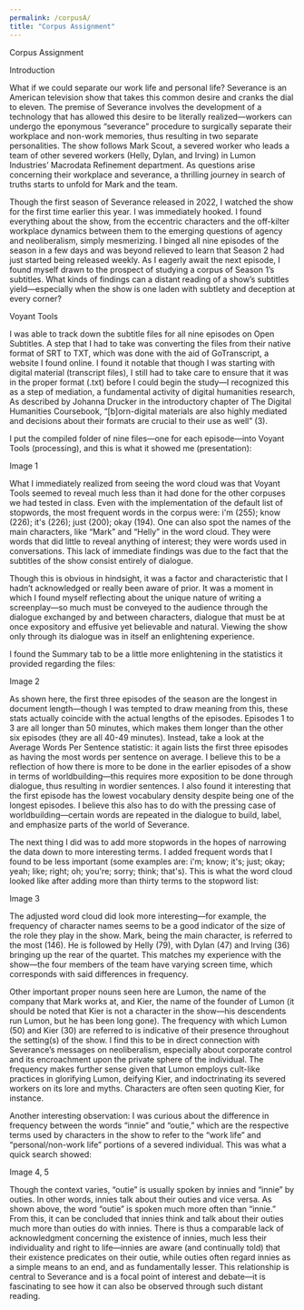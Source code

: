 ```yaml
---
permalink: /corpusA/
title: "Corpus Assignment"
---
```


Corpus Assignment

Introduction

What if we could separate our work life and personal life? Severance is an American television show that takes this common desire and cranks the dial to eleven. The premise of Severance involves the development of a technology that has allowed this desire to be literally realized—workers can undergo the eponymous “severance” procedure to surgically separate their workplace and non-work memories, thus resulting in two separate personalities. The show follows Mark Scout, a severed worker who leads a team of other severed workers (Helly, Dylan, and Irving) in Lumon Industries’ Macrodata Refinement department. As questions arise concerning their workplace and severance, a thrilling journey in search of truths starts to unfold for Mark and the team.

Though the first season of Severance released in 2022, I watched the show for the first time earlier this year. I was immediately hooked. I found everything about the show, from the eccentric characters and the off-kilter workplace dynamics between them to the emerging questions of agency and neoliberalism, simply mesmerizing. I binged all nine episodes of the season in a few days and was beyond relieved to learn that Season 2 had just started being released weekly. As I eagerly await the next episode, I found myself drawn to the prospect of studying a corpus of Season 1’s subtitles. What kinds of findings can a distant reading of a show’s subtitles yield—especially when the show is one laden with subtlety and deception at every corner?

Voyant Tools

I was able to track down the subtitle files for all nine episodes on Open Subtitles. A step that I had to take was converting the files from their native format of SRT to TXT, which was done with the aid of GoTranscript, a website I found online. I found it notable that though I was starting with digital material (transcript files), I still had to take care to ensure that it was in the proper format (.txt) before I could begin the study—I recognized this as a step of mediation, a fundamental activity of digital humanities research, As described by Johanna Drucker in the introductory chapter of The Digital Humanities Coursebook, “[b]orn-digital materials are also highly mediated and decisions about their formats are crucial to their use as well” (3).

I put the compiled folder of nine files—one for each episode—into Voyant Tools (processing), and this is what it showed me (presentation):

Image 1

What I immediately realized from seeing the word cloud was that Voyant Tools seemed to reveal much less than it had done for the other corpuses we had tested in class. Even with the implementation of the default list of stopwords, the most frequent words in the corpus were: i'm (255); know (226); it's (226); just (200); okay (194). One can also spot the names of the main characters, like “Mark” and “Helly” in the word cloud. They were words that did little to reveal anything of interest; they were words used in conversations. This lack of immediate findings was due to the fact that the subtitles of the show consist entirely of dialogue. 

Though this is obvious in hindsight, it was a factor and characteristic that I hadn’t acknowledged or really been aware of prior. It was a moment in which I found myself reflecting about the unique nature of writing a screenplay—so much must be conveyed to the audience through the dialogue exchanged by and between characters, dialogue that must be at once expository and effusive yet believable and natural. Viewing the show only through its dialogue was in itself an enlightening experience.

I found the Summary tab to be a little more enlightening in the statistics it provided regarding the files:

Image 2

As shown here, the first three episodes of the season are the longest in document length—though I was tempted to draw meaning from this, these stats actually coincide with the actual lengths of the episodes. Episodes 1 to 3 are all longer than 50 minutes, which makes them longer than the other six episodes (they are all 40-49 minutes). Instead, take a look at the Average Words Per Sentence statistic: it again lists the first three episodes as having the most words per sentence on average. I believe this to be a reflection of how there is more to be done in the earlier episodes of a show in terms of worldbuilding—this requires more exposition to be done through dialogue, thus resulting in wordier sentences. I also found it interesting that the first episode has the lowest vocabulary density despite being one of the longest episodes. I believe this also has to do with the pressing case of worldbuilding—certain words are repeated in the dialogue to build, label, and emphasize parts of the world of Severance.

The next thing I did was to add more stopwords in the hopes of narrowing the data down to more interesting terms. I added frequent words that I found to be less important (some examples are: i'm; know; it's; just; okay; yeah; like; right; oh; you're; sorry; think; that's). This is what the word cloud looked like after adding more than thirty terms to the stopword list:

Image 3

The adjusted word cloud did look more interesting—for example, the frequency of character names seems to be a good indicator of the size of the role they play in the show. Mark, being the main character, is referred to the most (146). He is followed by Helly (79), with Dylan (47) and Irving (36) bringing up the rear of the quartet. This matches my experience with the show—the four members of the team have varying screen time, which corresponds with said differences in frequency.

Other important proper nouns seen here are Lumon, the name of the company that Mark works at, and Kier, the name of the founder of Lumon (it should be noted that Kier is not a character in the show—his descendents run Lumon, but he has been long gone). The frequency with which Lumon (50) and Kier (30) are referred to is indicative of their presence throughout the setting(s) of the show. I find this to be in direct connection with Severance’s messages on neoliberalism, especially about corporate control and its encroachment upon the private sphere of the individual. The frequency makes further sense given that Lumon employs cult-like practices in glorifying Lumon, deifying Kier, and indoctrinating its severed workers on its lore and myths. Characters are often seen quoting Kier, for instance.

Another interesting observation: I was curious about the difference in frequency between the words “innie” and “outie,” which are the respective terms used by characters in the show to refer to the “work life” and “personal/non-work life” portions of a severed individual. This was what a quick search showed:

Image 4, 5

Though the context varies, “outie” is usually spoken by innies and “innie” by outies. In other words, innies talk about their outies and vice versa. As shown above, the word “outie” is spoken much more often than “innie.” From this, it can be concluded that innies think and talk about their outies much more than outies do with innies. There is thus a comparable lack of acknowledgment concerning the existence of innies, much less their individuality and right to life—innies are aware (and continually told) that their existence predicates on their outie, while outies often regard innies as a simple means to an end, and as fundamentally lesser. This relationship is central to Severance and is a focal point of interest and debate—it is fascinating to see how it can also be observed through such distant reading.
